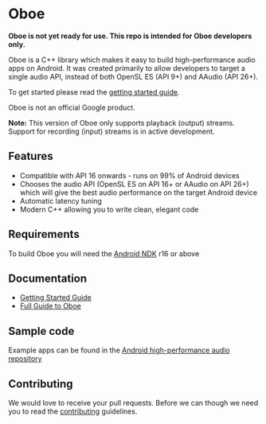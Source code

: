 # Oboe
**Oboe is not yet ready for use. This repo is intended for Oboe developers only.**

Oboe is a C++ library which makes it easy to build high-performance audio apps on Android. It was created primarily to allow developers to target a single audio API, instead of both OpenSL ES (API 9+) and AAudio (API 26+).

To get started please read the [getting started guide](GettingStarted.md).

Oboe is not an official Google product.

**Note:** This version of Oboe only supports playback (output) streams. Support for recording (input) streams is in active development.

## Features
- Compatible with API 16 onwards - runs on 99% of Android devices
- Chooses the audio API (OpenSL ES on API 16+ or AAudio on API 26+) which will give the best audio performance on the target Android device
- Automatic latency tuning
- Modern C++ allowing you to write clean, elegant code

## Requirements
To build Oboe you will need the [Android NDK](https://developer.android.com/ndk/index.html) r16 or above

## Documentation
- [Getting Started Guide](GettingStarted.md)
- [Full Guide to Oboe](FullGuide.md)

## Sample code
Example apps can be found in the [Android high-performance audio repository](https://github.com/googlesamples/android-audio-high-performance/tree/master/oboe)

## Contributing
We would love to receive your pull requests. Before we can though we need you to read the [contributing](CONTRIBUTING.md) guidelines.
